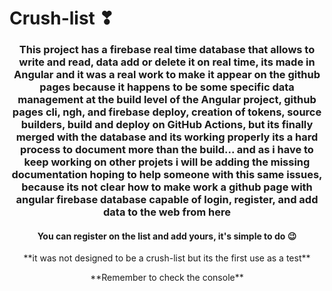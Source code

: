 # Crush-list ❣

<h3 align="center">This project has a firebase real time database that allows to write and read, data add or delete it on real time, its made in Angular and it was a real work to make it appear on the github pages because it happens to be some specific data management at the build level of the Angular project, github pages cli, ngh, and firebase deploy, creation of tokens, source builders, build and deploy on GitHub Actions, but its finally merged with the database and its working properly its a hard process to document more than the build... and as i have to keep working on other projets i will be adding the missing documentation hoping to help someone with this same issues, because its not clear how to make work a github page with angular firebase database capable of login, register, and add data to the web from here</h3>
  
<h4 align="center">You can register on the list and add yours, it's simple to do 😉</h4>

<p align= "center" >**it was not designed to be a crush-list but its the first use as a test**</p>

<p align= "center" >**Remember to check the console**</p>


